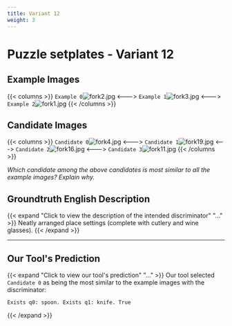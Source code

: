 ```yaml
---
title: Variant 12
weight: 3
---
```


# Puzzle setplates - Variant 12

## Example Images
{{< columns >}}
`Example 0`![fork2.jpg](/natscene_data/images/fork2.jpg)
<--->
`Example 1`![fork3.jpg](/natscene_data/images/fork3.jpg)
<--->
`Example 2`![fork1.jpg](/natscene_data/images/fork1.jpg)
{{< /columns >}}

## Candidate Images
{{< columns >}}
`Candidate 0`![fork4.jpg](/natscene_data/images/fork4.jpg)
<--->
`Candidate 1`![fork19.jpg](/natscene_data/images/fork19.jpg)
<--->
`Candidate 2`![fork16.jpg](/natscene_data/images/fork16.jpg)
<--->
`Candidate 3`![fork11.jpg](/natscene_data/images/fork11.jpg)
{{< /columns >}}

*Which candidate among the above candidates is most similar to all the example images? Explain why.*

## Groundtruth English Description

{{< expand "Click to view the description of the intended discriminator" "..." >}}
Neatly arranged place settings (complete with cutlery and wine glasses).
{{< /expand >}}

---



## Our Tool's Prediction

{{< expand "Click to view our tool's prediction" "..." >}}
Our tool selected `Candidate 0` as being the most similar to the example images with the discriminator:
```plaintext
Exists q0: spoon. Exists q1: knife. True
```
{{< /expand >}}
